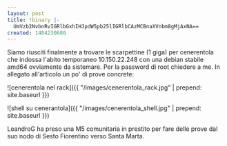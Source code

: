 ```yaml
---
layout: post
title: !binary |-
  UmVzb2NvbnRvIGRlbGxhIHJpdW5pb25lIGRlbCAzMCBnaXVnbm8gMjAxNA==
created: 1404230680
---
```

Siamo riusciti finalmente a trovare le scarpettine (1 giga) per cenerentola che indossa l'abito temporaneo 10.150.22.248 con una debian stabile amd64 ovviamente da sistemare. Per la password di root chiedere a me.
In allegato all'articolo un po' di prove concrete:


![cenerentola nel rack]({{ "/images/cenerentola_rack.jpg" | prepend: site.baseurl }})

![shell su cenerantola]({{ "/images/cenerentola_shell.jpg" | prepend: site.baseurl }})

LeandroG ha preso una M5 comunitaria in prestito per fare delle prove dal suo nodo di Sesto Fiorentino verso Santa Marta.
